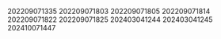202209071335
202209071803
202209071805
202209071814
202209071822
202209071825
202403041244
202403041245
202410071447
